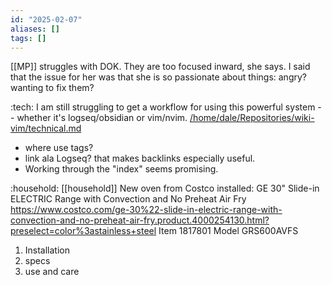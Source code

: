 ```yaml
---
id: "2025-02-07"
aliases: []
tags: []
---
```


[[MP]] struggles with DOK. They are too focused inward, she says. I said that the issue for her was that she is so passionate about things: angry? wanting to fix them?

:tech: I am still struggling to get a workflow for using this powerful system -- whether it's logseq/obsidian or vim/nvim. [/home/dale/Repositories/wiki-vim/technical.md](/technical.md) 

- where use tags?
- link ala Logseq? that makes backlinks especially useful.
- Working through the "index" seems promising.

:household: [[household]] New oven from Costco installed:
GE 30" Slide-in ELECTRIC Range with Convection and No Preheat Air Fry
https://www.costco.com/ge-30%22-slide-in-electric-range-with-convection-and-no-preheat-air-fry.product.4000254130.html?preselect=color%3astainless+steel
Item  1817801 Model  GRS600AVFS

1. Installation
2. specs  
3. use and care 


